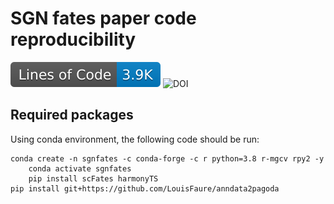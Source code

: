# SGN fates paper code reproducibility
[![Line count](https://raw.githubusercontent.com/LouisFaure/sgnfates_paper/linecount/badge.svg)](https://github.com/LouisFaure/sgnfates_paper/actions/workflows/linecount.yml)
![DOI](https://img.shields.io/badge/DOI-unpublished-red)

## Required packages

Using conda environment, the following code should be run:

	conda create -n sgnfates -c conda-forge -c r python=3.8 r-mgcv rpy2 -y
    	conda activate sgnfates
    	pip install scFates harmonyTS
	pip install git+https://github.com/LouisFaure/anndata2pagoda
